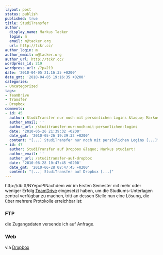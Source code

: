 ```yaml
---
layout: post
status: publish
published: true
title: StudiTransfer
author:
  display_name: Markus Tacker
  login: m
  email: m@tacker.org
  url: http://tckr.cc/
author_login: m
author_email: m@tacker.org
author_url: http://tckr.cc/
wordpress_id: 219
wordpress_url: /?p=219
date: '2010-04-05 21:16:35 +0200'
date_gmt: '2010-04-05 19:16:35 +0200'
categories:
- Uncategorized
tags:
- TeamDrive
- Transfer
- Dropbox
comments:
- id: 45
  author: StudiTransfer nur noch mit persönlichen Logins &laquo; Markus studiert!
  author_email: ''
  author_url: /studitransfer-nur-noch-mit-personlichen-logins
  date: '2010-05-26 21:39:32 +0200'
  date_gmt: '2010-05-26 19:39:32 +0200'
  content: "[...] StudiTransfer nur noch mit persönlichen Logins [...]"
- id: 47
  author: StudiTransfer auf Dropbox &laquo; Markus studiert!
  author_email: ''
  author_url: /studitransfer-auf-dropbox
  date: '2010-06-28 10:47:45 +0200'
  date_gmt: '2010-06-28 08:47:45 +0200'
  content: "[...] StudiTransfer auf Dropbox [...]"
---
```

<p>http://db.tt/NYepoPINachdem wir im Ersten Semester mit mehr oder weniger Erfolg <a href="/tag/TeamDrive">TeamDrive</a> eingesetzt haben, um die Studiums-Unterlagen zentral verfügbar zu machen, tritt an dessen Stelle nun eine Lösung, die über mehrere Protokolle erreichbar ist:</p>
<h3 class="textimage">FTP</h3>
<p>die Zugangsdaten versende ich auf Anfrage.</p>
<h3 class="textimage">Web</h3>
<p>via <a href="/studitransfer-auf-dropbox">Dropbox</a></p>
